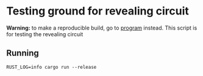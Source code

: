 # Testing ground for revealing circuit

**Warning:** to make a reproducible build, go to [program](https://github.com/ultrasoundlabs/untron/blob/main/program) instead. This script is for testing the revealing circuit

## Running

`RUST_LOG=info cargo run --release`

